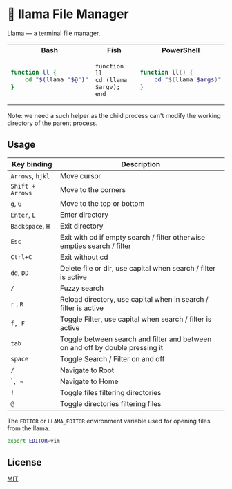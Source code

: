 # 🦙 llama File Manager

Llama — a terminal file manager.

<table>
<tr>
<th> Bash </th>
<th> Fish </th>
<th> PowerShell </th>
</tr>
<tr>
<td>

```bash
function ll {
	cd "$(llama "$@")"
}
```

</td>
<td>

```fish
function ll
cd (llama $argv);
end
```

</td>
<td>

```powershell
function ll() {
	cd "$(llama $args)"
}
```

</td>
</tr>
</table>


Note: we need a such helper as the child process can't modify the working
directory of the parent process.

## Usage

 | Key binding        | Description                                                                   | 
 | ------------------ | --------------------                                                          | 
 | `Arrows`, `hjkl`   | Move cursor                                                                   | 
 | `Shift + Arrows`   | Move to the corners                                                           | 
 | `g`, `G`           | Move to the top or bottom                                                     | 
 | `Enter`, `L`       | Enter directory                                                               | 
 | `Backspace`, `H`   | Exit directory                                                                | 
 | `Esc`              | Exit with cd if empty search / filter otherwise empties search / filter       | 
 | `Ctrl+C`           | Exit without cd                                                               | 
 | `dd`, `DD`         | Delete file or dir, use capital when search / filter is active                | 
 | `/`                | Fuzzy search                                                                  | 
 | `r`  , `R`         | Reload directory, use capital when in search / filter is active               | 
 | `f, F`             | Toggle Filter, use capital when search / filter is active                     | 
 | `tab`              | Toggle between search and filter and between on and off by double pressing it | 
 | `space`            | Toggle Search / Filter on and off                                             | 
 | `/`                | Navigate to Root                                                              | 
 | \``, ~`            | Navigate to Home                                                              | 
 | `!`                | Toggle files filtering directories                                            | 
 | `@`                | Toggle directories filtering files                                            | 

The `EDITOR` or `LLAMA_EDITOR` environment variable used for opening files from
the llama.

```bash
export EDITOR=vim
```

## License

[MIT](LICENSE)

